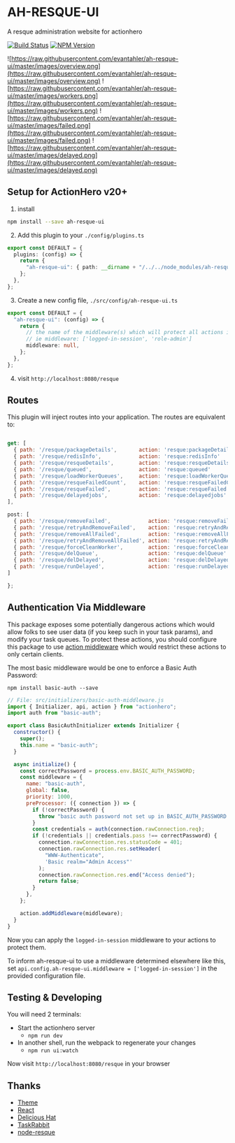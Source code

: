 # AH-RESQUE-UI

A resque administration website for actionhero

[![Build Status](https://circleci.com/gh/actionhero/ah-resque-ui.png)](https://circleci.com/gh/actionhero/ah-resque-ui)
[![NPM Version](https://img.shields.io/npm/v/ah-resque-ui.svg?style=flat-square)](https://www.npmjs.com/package/ah-resque-ui)

![https://raw.githubusercontent.com/evantahler/ah-resque-ui/master/images/overview.png](https://raw.githubusercontent.com/evantahler/ah-resque-ui/master/images/overview.png)
![https://raw.githubusercontent.com/evantahler/ah-resque-ui/master/images/workers.png](https://raw.githubusercontent.com/evantahler/ah-resque-ui/master/images/workers.png)
![https://raw.githubusercontent.com/evantahler/ah-resque-ui/master/images/failed.png](https://raw.githubusercontent.com/evantahler/ah-resque-ui/master/images/failed.png)
![https://raw.githubusercontent.com/evantahler/ah-resque-ui/master/images/delayed.png](https://raw.githubusercontent.com/evantahler/ah-resque-ui/master/images/delayed.png)

## Setup for ActionHero v20+

1. install

```bash
npm install --save ah-resque-ui
```

2. Add this plugin to your `./config/plugins.ts`

```ts
export const DEFAULT = {
  plugins: (config) => {
    return {
      "ah-resque-ui": { path: __dirname + "/../../node_modules/ah-resque-ui" },
    };
  },
};
```

3. Create a new config file, `./src/config/ah-resque-ui.ts`

```ts
export const DEFAULT = {
  "ah-resque-ui": (config) => {
    return {
      // the name of the middleware(s) which will protect all actions in this plugin
      // ie middleware: ['logged-in-session', 'role-admin']
      middleware: null,
    };
  },
};
```

4. visit `http://localhost:8080/resque`

## Routes

This plugin will inject routes into your application. The routes are equivalent to:

```js

get: [
  { path: '/resque/packageDetails',       action: 'resque:packageDetails'    },
  { path: '/resque/redisInfo',            action: 'resque:redisInfo'         },
  { path: '/resque/resqueDetails',        action: 'resque:resqueDetails'     },
  { path: '/resque/queued',               action: 'resque:queued'            },
  { path: '/resque/loadWorkerQueues',     action: 'resque:loadWorkerQueues'  },
  { path: '/resque/resqueFailedCount',    action: 'resque:resqueFailedCount' },
  { path: '/resque/resqueFailed',         action: 'resque:resqueFailed'      },
  { path: '/resque/delayedjobs',          action: 'resque:delayedjobs'       },
],

post: [
  { path: '/resque/removeFailed',            action: 'resque:removeFailed'            },
  { path: '/resque/retryAndRemoveFailed',    action: 'resque:retryAndRemoveFailed'    },
  { path: '/resque/removeAllFailed',         action: 'resque:removeAllFailed'         },
  { path: '/resque/retryAndRemoveAllFailed', action: 'resque:retryAndRemoveAllFailed' },
  { path: '/resque/forceCleanWorker',        action: 'resque:forceCleanWorker'        },
  { path: '/resque/delQueue',                action: 'resque:delQueue'                },
  { path: '/resque/delDelayed',              action: 'resque:delDelayed'              },
  { path: '/resque/runDelayed',              action: 'resque:runDelayed'              },
]

};
```

## Authentication Via Middleware

This package exposes some potentially dangerous actions which would allow folks to see user data (if you keep such in your task params), and modify your task queues. To protect these actions, you should configure this package to use [action middleware](http://www.actionherojs.com/docs/#action-middleware) which would restrict these actions to only certain clients.

The most basic middleware would be one to enforce a Basic Auth Password:

`npm install basic-auth --save`

```js
// File: src/initializers/basic-auth-middleware.js
import { Initializer, api, action } from "actionhero";
import auth from "basic-auth";

export class BasicAuthInitializer extends Initializer {
  constructor() {
    super();
    this.name = "basic-auth";
  }

  async initialize() {
    const correctPassword = process.env.BASIC_AUTH_PASSWORD;
    const middleware = {
      name: "basic-auth",
      global: false,
      priority: 1000,
      preProcessor: ({ connection }) => {
        if (!correctPassword) {
          throw "basic auth password not set up in BASIC_AUTH_PASSWORD env";
        }
        const credentials = auth(connection.rawConnection.req);
        if (!credentials || credentials.pass !== correctPassword) {
          connection.rawConnection.res.statusCode = 401;
          connection.rawConnection.res.setHeader(
            "WWW-Authenticate",
            'Basic realm="Admin Access"'
          );
          connection.rawConnection.res.end("Access denied");
          return false;
        }
      },
    };

    action.addMiddleware(middleware);
  }
}
```

Now you can apply the `logged-in-session` middleware to your actions to protect them.

To inform ah-resque-ui to use a middleware determined elsewhere like this, set `api.config.ah-resque-ui.middleware = ['logged-in-session']` in the provided configuration file.

## Testing & Developing

You will need 2 terminals:

- Start the actionhero server
  - `npm run dev`
- In another shell, run the webpack to regenerate your changes
  - `npm run ui:watch`

Now visit `http://localhost:8080/resque` in your browser

## Thanks

- [Theme](https://bootswatch.com)
- [React](https://facebook.github.io/react/)
- [Delicious Hat](https://www.delicioushat.com)
- [TaskRabbit](https://www.taskrabbit.com)
- [node-resque](https://github.com/taskrabbit/node-resque)
